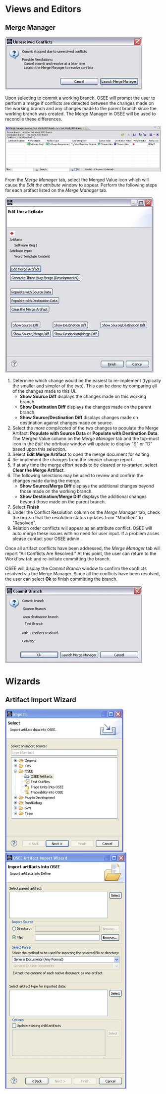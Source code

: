 # Views and Editors

## Merge Manager

![image:stoppeddialog.jpg](/docs/images/stoppeddialog.jpg "image:stoppeddialog.jpg")

Upon selecting to commit a working branch, OSEE will prompt the user to
perform a merge if conflicts are detected between the changes made on
the working branch and any changes made to the parent branch since the
working branch was created. The Merge Manager in OSEE will be used to
reconcile these differences.

![image:attr.jpg](/docs/images/attr.jpg "image:attr.jpg")

From the *Merge Manager* tab, select the Merged Value icon which will
cause the *Edit the attribute* window to appear. Perform the following
steps for each artifact listed on the *Merge Manager* tab.

![image:3-way.jpg](/docs/images/3-way.jpg "image:3-way.jpg")

1.  Determine which change would be the easiest to re-implement
    (typically the smaller and simpler of the two). This can be done by
    comparing all of the changes made to this UI.
      - **Show Source Diff** displays the changes made on this working
        branch.
      - **Show Destination Diff** displays the changes made on the
        parent branch.
      - **Show Source/Destination Diff** displays changes made on
        destination against changes made on source.
2.  Select the *more complicated* of the two changes to populate the
    Merge Artifact: **Populate with Source Data** or **Populate with
    Destination Data**. The Merged Value column on the *Merge Manager*
    tab and the top-most icon in the *Edit the attribute* window will
    update to display "S" or "D" based upon this selection.
3.  Select **Edit Merge Artifact** to open the merge document for
    editing.
4.  Re-implement the changes from the *simpler* change report.
5.  If at any time the merge effort needs to be cleared or re-started,
    select **Clear the Merge Artifact**.
6.  The following selections may be used to review and confirm the
    changes made during the merge.
      - **Show Source/Merge Diff** displays the additional changes
        beyond those made on the working branch.
      - **Show Destination/Merge Diff** displays the additional changes
        beyond those made on the parent branch.
7.  Select **Finish**
8.  Under the Conflict Resolution column on the *Merge Manager* tab,
    check the box so that the resolution status updates from "Modified"
    to "Resolved".
9.  Relation order conflicts will appear as an attribute conflict. OSEE
    will auto merge these issues with no need for user input. If a
    problem arises please contact your OSEE admin.

Once all artifact conflicts have been addressed, the *Merge Manager* tab
will report "All Conflicts Are Resolved." At this point, the user can
return to the Workflow tab and re-initiate committing the branch.

OSEE will display the *Commit Branch* window to confirm the conflicts
resolved via the Merge Manager. Since all the conflicts have been
resolved, the user can select **Ok** to finish committing the branch.

![image:complete2.jpg](/docs/images/complete2.jpg "image:complete2.jpg")

# Wizards

## Artifact Import Wizard

![image:artifact_import_selection.jpg](/docs/images/artifact_import_selection.jpg
"image:artifact_import_selection.jpg")
![image:artifact_import_wizard.jpg](/docs/images/artifact_import_wizard.jpg
"image:artifact_import_wizard.jpg")

